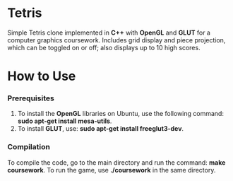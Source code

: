 # Tetris
Simple Tetris clone implemented in **C++** with **OpenGL** and **GLUT** for a computer graphics coursework. Includes grid display and piece projection, which can be toggled on or off; also displays up to 10 high scores.

# How to Use

### Prerequisites
1. To install the **OpenGL** libraries on Ubuntu, use the following command: **sudo apt-get install mesa-utils**. 
2. To install **GLUT**, use: **sudo apt-get install freeglut3-dev**.

### Compilation
To compile the code, go to the main directory and run the command: **make coursework**. To run the game, use **./coursework** in the same directory.


